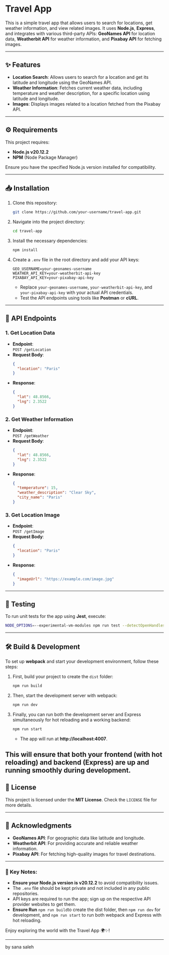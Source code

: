 # Travel App

This is a simple travel app that allows users to search for locations, get weather information, and view related images. It uses **Node.js**, **Express**, and integrates with various third-party APIs: **GeoNames API** for location data, **Weatherbit API** for weather information, and **Pixabay API** for fetching images.

---

## ✨ Features

- **Location Search**: Allows users to search for a location and get its latitude and longitude using the GeoNames API.
- **Weather Information**: Fetches current weather data, including temperature and weather description, for a specific location using latitude and longitude.
- **Images**: Displays images related to a location fetched from the Pixabay API.

---

## ⚙️ Requirements

This project requires:
- **Node.js v20.12.2**
- **NPM** (Node Package Manager)

Ensure you have the specified Node.js version installed for compatibility.

---

## 📥 Installation

1. Clone this repository:
   ```bash
   git clone https://github.com/your-username/travel-app.git
   ```
2. Navigate into the project directory:
   ```bash
   cd travel-app
   ```
3. Install the necessary dependencies:
   ```bash
   npm install
   ```
4. Create a `.env` file in the root directory and add your API keys:
   ```env
   GEO_USERNAME=your-geonames-username
   WEATHER_API_KEY=your-weatherbit-api-key
   PIXABAY_API_KEY=your-pixabay-api-key
   ```
   - Replace `your-geonames-username`, `your-weatherbit-api-key`, and `your-pixabay-api-key` with your actual API credentials.
   - Test the API endpoints using tools like **Postman** or **cURL**.

---

## 📡 API Endpoints

### 1. **Get Location Data**
- **Endpoint**:  
  `POST /getLocation`  
- **Request Body**:  
  ```json
  {
    "location": "Paris"
  }
  ```
- **Response**:  
  ```json
  {
    "lat": 48.8566,
    "lng": 2.3522
  }
  ```

### 2. **Get Weather Information**
- **Endpoint**:  
  `POST /getWeather`  
- **Request Body**:  
  ```json
  {
    "lat": 48.8566,
    "lng": 2.3522
  }
  ```
- **Response**:  
  ```json
  {
    "temperature": 15,
    "weather_description": "Clear Sky",
    "city_name": "Paris"
  }
  ```

### 3. **Get Location Image**
- **Endpoint**:  
  `POST /getImage`  
- **Request Body**:  
  ```json
  {
    "location": "Paris"
  }
  ```
- **Response**:  
  ```json
  {
    "imageUrl": "https://example.com/image.jpg"
  }
  ```

---

## 🧪 Testing

To run unit tests for the app using **Jest**, execute:  
```bash
NODE_OPTIONS=--experimental-vm-modules npm run test --detectOpenHandles
```

---

## 🛠 Build & Development

To set up **webpack** and start your development environment, follow these steps:

1. First, build your project to create the `dist` folder:

   ```bash
   npm run build
   ```

2. Then, start the development server with webpack:

   ```bash
   npm run dev
   ```

3. Finally, you can run both the development server and Express simultaneously for hot reloading and a working backend:

   ```bash
   npm run start
   ```
   - The app will run at **http://localhost:4007**.

This will ensure that both your **frontend** (with hot reloading) and **backend** (Express) are up and running smoothly during development.
---

## 📜 License
This project is licensed under the **MIT License**. Check the `LICENSE` file for more details.

---

## 🙌 Acknowledgments
- **GeoNames API**: For geographic data like latitude and longitude.  
- **Weatherbit API**: For providing accurate and reliable weather information.  
- **Pixabay API**: For fetching high-quality images for travel destinations.  

---

### 🌟 Key Notes:
- **Ensure your Node.js version is v20.12.2** to avoid compatibility issues.
- The `.env` file should be kept private and not included in any public repositories.
- API keys are required to run the app; sign up on the respective API provider websites to get them.
- **Ensure Run** `npm run build`to create the dist folder, then `npm run dev` for development, and `npm run start` to run both webpack and Express with hot reloading.

Enjoy exploring the world with the Travel App 🌍✨!

---
by sana saleh

